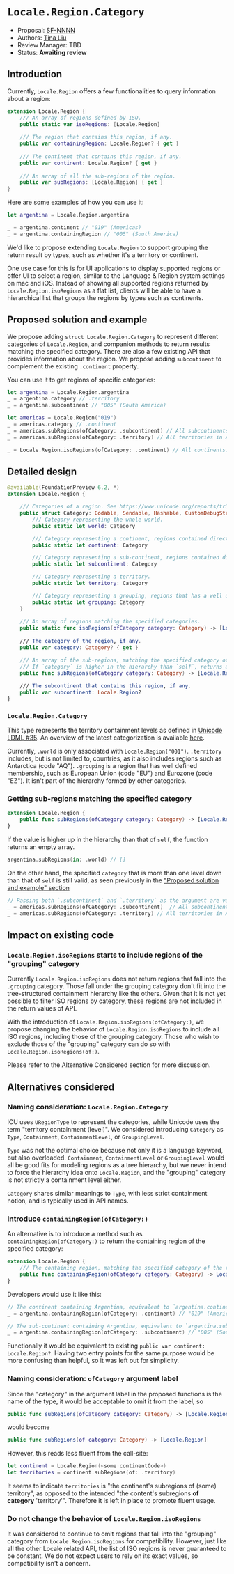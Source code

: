 # `Locale.Region.Category` 

* Proposal: [SF-NNNN](NNNN-locale-region-category.md)
* Authors: [Tina Liu](https://github.com/itingliu)
* Review Manager: TBD
* Status: **Awaiting review**

## Introduction

Currently, `Locale.Region` offers a few functionalities to query information about a region:

```swift
extension Locale.Region {
    /// An array of regions defined by ISO.
    public static var isoRegions: [Locale.Region]
    
    /// The region that contains this region, if any.
    public var containingRegion: Locale.Region? { get }
    
    /// The continent that contains this region, if any.
    public var continent: Locale.Region? { get }
    
    /// An array of all the sub-regions of the region.
    public var subRegions: [Locale.Region] { get }
}
```

Here are some examples of how you can use it:

```swift
let argentina = Locale.Region.argentina

_ = argentina.continent // "019" (Americas)
_ = argentina.containingRegion // "005" (South America)
```

We'd like to propose extending `Locale.Region` to support grouping the return result by types, such as whether it's a territory or continent. 

One use case for this is for UI applications to display supported regions or offer UI to select a region, similar to the Language & Region system settings on mac and iOS. Instead of showing all supported regions returned by `Locale.Region.isoRegions` as a flat list, clients will be able to have a hierarchical list that groups the regions by types such as continents.

## Proposed solution and example

We propose adding `struct Locale.Region.Category` to represent different categories of `Locale.Region`, and companion methods to return results matching the specified category. There are also a few existing API that provides information about the region. We propose adding `subcontinent` to complement the existing `.continent` property.

You can use it to get regions of specific categories:

```swift
let argentina = Locale.Region.argentina
_ = argentina.category // .territory
_ = argentina.subcontinent // "005" (South America)

let americas = Locale.Region("019")
_ = americas.category // .continent
_ = americas.subRegions(ofCategory: .subcontinent) // All subcontinents in Americas: ["005", "013", "021", "029"] (South America, Central America, Northern America, Caribbean)
_ = americas.subRegions(ofCategory: .territory) // All territories in Americas

_ = Locale.Region.isoRegions(ofCategory: .continent) // All continents: ["002", "009", "019", "142", "150"] (Africa, Oceania, Americas, Asia, Europe)
```


## Detailed design

```swift
@available(FoundationPreview 6.2, *)
extension Locale.Region {

    /// Categories of a region. See https://www.unicode.org/reports/tr35/tr35-35/tr35-info.html#Territory_Data
    public struct Category: Codable, Sendable, Hashable, CustomDebugStringConvertible {
        /// Category representing the whole world.
        public static let world: Category

        /// Category representing a continent, regions contained directly by world.
        public static let continent: Category

        /// Category representing a sub-continent, regions contained directly by a continent. 
        public static let subcontinent: Category

        /// Category representing a territory.
        public static let territory: Category

        /// Category representing a grouping, regions that has a well defined membership.
        public static let grouping: Category
    }
    
    /// An array of regions matching the specified categories.
    public static func isoRegions(ofCategory category: Category) -> [Locale.Region]
    
    /// The category of the region, if any.
    public var category: Category? { get }

    /// An array of the sub-regions, matching the specified category of the region.
    /// If `category` is higher in the hierarchy than `self`, returns an empty array.
    public func subRegions(ofCategory category: Category) -> [Locale.Region]
    
    /// The subcontinent that contains this region, if any.
    public var subcontinent: Locale.Region?
}
```

### `Locale.Region.Category`

This type represents the territory containment levels as defined in [Unicode LDML #35](https://www.unicode.org/reports/tr35/tr35-35/tr35-info.html#Territory_Data). An overview of the latest categorization is available [here](https://www.unicode.org/cldr/charts/46/supplemental/territory_containment_un_m_49.html). 

Currently, `.world` is only associated with `Locale.Region("001")`. `.territory` includes, but is not limited to, countries, as it also includes regions such as Antarctica (code "AQ"). `.grouping` is a region that has well defined membership, such as European Union (code "EU") and Eurozone (code "EZ"). It isn't part of the hierarchy formed by other categories. 

### Getting sub-regions matching the specified category

```swift
extension Locale.Region {
    public func subRegions(ofCategory category: Category) -> [Locale.Region]
}
```

If the value is higher up in the hierarchy than that of `self`, the function returns an empty array. 

```swift
argentina.subRegions(in: .world) // []
```

On the other hand, the specified `category` that is more than one level down than that of `self` is still valid, as seen previously in the ["Proposed solution and example" section](#proposed-solution-and-example)

```swift
// Passing both `.subcontinent` and `.territory` as the argument are valid
_ = americas.subRegions(ofCategory: .subcontinent)  // All subcontinents in Americas
_ = americas.subRegions(ofCategory: .territory) // All territories in Americas
```

## Impact on existing code

### `Locale.Region.isoRegions` starts to include regions of the "grouping" category

Currently `Locale.Region.isoRegions` does not return regions that fall into the `.grouping` category. Those fall under the grouping category don't fit into the tree-structured containment hierarchy like the others. Given that it is not yet possible to filter ISO regions by category, these regions are not included in the return values of API.

With the introduction of `Locale.Region.isoRegions(ofCategory:)`, we propose changing the behavior of `Locale.Region.isoRegions` to include all ISO regions, including those of the grouping category. Those who wish to exclude those of the "grouping" category can do so with `Locale.Region.isoRegions(of:)`.

Please refer to the Alternative Considered section for more discussion.

## Alternatives considered

### Naming consideration: `Locale.Region.Category`

ICU uses `URegionType` to represent the categories, while Unicode uses the term "territory containment (level)". We considered introducing `Category` as `Type`, `Containment`, `ContainmentLevel`, or `GroupingLevel`. 

`Type` was not the optimal choice because not only it is a language keyword, but also overloaded. `Containment`, `ContainmentLevel` or `GroupingLevel` would all be good fits for modeling regions as a tree hierarchy, but we never intend to force the hierarchy idea onto `Locale.Region`, and the "grouping" category is not strictly a containment level either.

`Category` shares similar meanings to `Type`, with less strict containment notion, and is typically used in API names. 

### Introduce `containingRegion(ofCategory:)` 

An alternative is to introduce a method such as `containingRegion(ofCategory:)` to return the containing region of the specified category:

```swift
extension Locale.Region {
    /// The containing region, matching the specified category of the region.
    public func containingRegion(ofCategory category: Category) -> Locale.Region?
} 
```

Developers would use it like this:
 
```swift
// The continent containing Argentina, equivalent to `argentina.continent`
_ = argentina.containingRegion(ofCategory: .continent) // "019" (Americas)

// The sub-continent containing Argentina, equivalent to `argentina.subcontinent`
_ = argentina.containingRegion(ofCategory: .subcontinent) // "005" (South America)
```

Functionally it would be equivalent to existing `public var continent: Locale.Region?`. Having two entry points for the same purpose would be more confusing than helpful, so it was left out for simplicity.

### Naming consideration: `ofCategory` argument label

Since the "category" in the argument label in the proposed functions is the name of the type, it would be acceptable to omit it from the label, so 

```swift
public func subRegions(ofCategory category: Category) -> [Locale.Region]
```

would become

```swift
public func subRegions(of category: Category) -> [Locale.Region]
```

However, this reads less fluent from the call-site:

```swift
let continent = Locale.Region(<some continentCode>)
let territories = continent.subRegions(of: .territory)
```

It seems to indicate `territories` is "the continent's subregions of (some) territory", as opposed to the intended "the content's subregions **of category** 'territory'". Therefore it is left in place to promote fluent usage.

### Do not change the behavior of `Locale.Region.isoRegions`

It was considered to continue to omit regions that fall into the "grouping" category from `Locale.Region.isoRegions` for compatibility. However, just like all the other Locale related API, the list of ISO regions is never guaranteed to be constant. We do not expect users to rely on its exact values, so compatibility isn't a concern.
